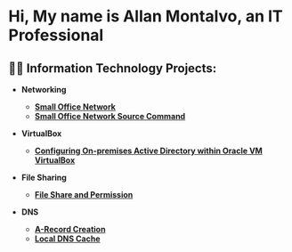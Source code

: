 <h1>Hi, My name is Allan Montalvo, an IT Professional</h1>

<h2>👨‍💻 Information Technology Projects:</h2>

- <b>Networking<b>
  - [Small Office Network](https://github.com/AllanMontalvo/Small-Office-Network)
  - [Small Office Network Source Command](https://github.com/AllanMontalvo/Small-Office-Network-Source-Command/blob/main/README.md)
- <b>VirtualBox</b>
  - [Configuring On-premises Active Directory within Oracle VM VirtualBox](https://github.com/AllanMontalvo/Virtualbox-Active-Directory)
 
- <b>File Sharing</b>
  - [File Share and Permission](https://github.com/AllanMontalvo/File-Share-and-Permission)
 
- <b>DNS</b>
  -  [A-Record Creation](https://github.com/AllanMontalvo/A-Record-Exercise)
  -  [Local DNS Cache](https://github.com/AllanMontalvo/Local-DNS-Cache-Exercise)
